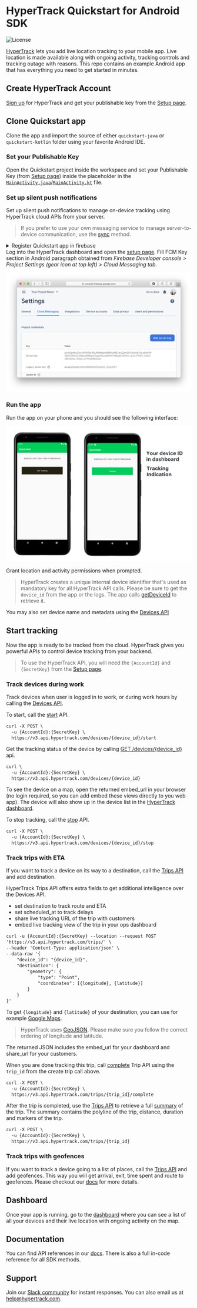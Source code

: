 # HyperTrack Quickstart for Android SDK

![License](https://img.shields.io/github/license/hypertrack/quickstart-android.svg)

[HyperTrack](https://www.hypertrack.com) lets you add live location tracking to your mobile app.
Live location is made available along with ongoing activity, tracking controls and tracking outage with reasons.
This repo contains an example Android app that has everything you need to get started in minutes.

## Create HyperTrack Account

[Sign up](https://dashboard.hypertrack.com/signup) for HyperTrack and 
get your publishable key from the [Setup page](https://dashboard.hypertrack.com/setup).

## Clone Quickstart app

Clone the app and import the source of either `quickstart-java` or `quickstart-kotlin` folder using your favorite Android IDE.

### Set your Publishable Key

Open the Quickstart project inside the workspace and set your Publishable Key (from [Setup page](https://dashboard.hypertrack.com/setup)) inside the placeholder
in the [`MainActivity.java`](https://github.com/hypertrack/quickstart-android/blob/9491b1fc8d8a0d4af8339552257cfda5917bda27/quickstart-java/app/src/main/java/com/hypertrack/quickstart/MainActivity.java#L16)/[`MainActivity.kt`](https://github.com/hypertrack/quickstart-android/blob/9491b1fc8d8a0d4af8339552257cfda5917bda27/quickstart-kotlin/app/src/main/java/com/hypertrack/quickstart/MainActivity.kt#L89) file.

### Set up silent push notifications

Set up silent push notifications to manage on-device tracking using HyperTrack cloud APIs from your server.

> If you prefer to use your own messaging service to manage server-to-device communication, use the [sync](https://hypertrack.github.io/sdk-android-hidden/javadoc/latest/com/hypertrack/sdk/HyperTrack.html#syncDeviceSettings--) method.

<details>
  <summary>Register Quickstart app in firebase</summary>
  <br/>
  <p>1. Goto <a href="https://console.firebase.google.com/">Firebase Console</a> and create test project (or you can reuse existing one)</p>
  <img src="Images/add-app-to-test-project.png"/>
  <p>2. Register new Android application using <code>com.hypertrack.quickstart.android.github</code> package name.</p>
  <img src="Images/register-quickstart-app.png"/>
  <p>3. Download <code>google-services.json</code> file and copy it to <code>/quickstart-java/app</code> or <code>/quickstart-kotlin/app/</code> folder.</p>
  <img src="Images/download-google-services-json.png"/>

</details>
Log into the HyperTrack dashboard and open the <a href="https://dashboard.hypertrack.com/setup#server_device_communication">setup page</a>.
Fill FCM Key section in Android paragraph obtained from <i>Firebase Developer console > Project Settings (gear icon at top left) > Cloud Messaging tab.</i></p>
<img src="Images/copy-server-key.png"/>

### Run the app

Run the app on your phone and you should see the following interface:

![Quickstart app](Images/On_Device.png)

Grant location and activity permissions when prompted.

> HyperTrack creates a unique internal device identifier that's used as mandatory key for all HyperTrack API calls.
> Please be sure to get the `device_id` from the app or the logs. The app calls
> [getDeviceId](https://hypertrack.com/docs/references/#references-sdks-android-get-device-id) to retrieve it.

You may also set device name and metadata using the [Devices API](https://hypertrack.com/docs/references/#references-apis-devices-set-device-name-and-metadata)

## Start tracking

Now the app is ready to be tracked from the cloud. HyperTrack gives you powerful APIs
to control device tracking from your backend.

> To use the HyperTrack API, you will need the `{AccountId}` and `{SecretKey}` from the [Setup page](https://dashboard.hypertrack.com/setup).

### Track devices during work

Track devices when user is logged in to work, or during work hours by calling the 
[Devices API](https://hypertrack.com/docs/references/#references-apis-devices).

To start, call the [start](https://hypertrack.com/docs/references/#references-apis-devices-start-tracking) API.

```
curl -X POST \
  -u {AccountId}:{SecretKey} \
  https://v3.api.hypertrack.com/devices/{device_id}/start
```


Get the tracking status of the device by calling
[GET /devices/{device_id}](https://hypertrack.com/docs/references/#references-apis-devices-get-device-location-and-status) api.

```
curl \
  -u {AccountId}:{SecretKey} \
  https://v3.api.hypertrack.com/devices/{device_id}
```

To see the device on a map, open the returned embed_url in your browser (no login required, so you can add embed these views directly to you web app).
The device will also show up in the device list in the [HyperTrack dashboard](https://dashboard.hypertrack.com/).

To stop tracking, call the [stop](https://hypertrack.com/docs/references/#references-apis-devices-stop-tracking) API.

```
curl -X POST \
  -u {AccountId}:{SecretKey} \
  https://v3.api.hypertrack.com/devices/{device_id}/stop
```

### Track trips with ETA

If you want to track a device on its way to a destination, call the [Trips API](https://hypertrack.com/docs/references/#references-apis-trips-start-trip)
and add destination.

HyperTrack Trips API offers extra fields to get additional intelligence over the Devices API.
* set destination to track route and ETA
* set scheduled_at to track delays
* share live tracking URL of the trip with customers 
* embed live tracking view of the trip in your ops dashboard 

```curl
curl -u {AccountId}:{SecretKey} --location --request POST 'https://v3.api.hypertrack.com/trips/' \
--header 'Content-Type: application/json' \
--data-raw '{
    "device_id": "{device_id}",
    "destination": {
        "geometry": {
            "type": "Point",
            "coordinates": [{longitude}, {latitude}]
        }
    }
}'
```

To get `{longitude}` and `{latitude}` of your destination, you can use for example [Google Maps](https://support.google.com/maps/answer/18539?co=GENIE.Platform%3DDesktop&hl=en).

> HyperTrack uses [GeoJSON](https://en.wikipedia.org/wiki/GeoJSON). Please make sure you follow the correct ordering of longitude and latitude.

The returned JSON includes the embed_url for your dashboard and share_url for your customers.

When you are done tracking this trip, call [complete](https://docs.hypertrack.com/#references-apis-trips-post-trips-trip_id-complete) Trip API using the `trip_id` from the create trip call above.
```
curl -X POST \
  -u {AccountId}:{SecretKey} \
  https://v3.api.hypertrack.com/trips/{trip_id}/complete
```

After the trip is completed, use the [Trips API](https://hypertrack.com/docs/references/#references-apis-trips-complete-trip) to
retrieve a full [summary](https://hypertrack.com/docs/references/#references-apis-trips-get-trip-summary) of the trip.
The summary contains the polyline of the trip, distance, duration and markers of the trip.

```
curl -X POST \
  -u {AccountId}:{SecretKey} \
  https://v3.api.hypertrack.com/trips/{trip_id}
```
 

### Track trips with geofences

If you want to track a device going to a list of places, call the [Trips API](https://hypertrack.com/docs/references/#references-apis-trips-start-trip-with-geofences)
and add geofences. This way you will get arrival, exit, time spent and route to geofences. Please checkout our [docs](https://hypertrack.com/docs/references/#references-apis-trips) for more details.

## Dashboard

Once your app is running, go to the [dashboard](https://dashboard.hypertrack.com/devices) where you can see a list of all your devices and their live location with ongoing activity on the map.

## Documentation

You can find API references in our [docs](https://hypertrack.com/docs/references/#references-sdks-android). There is also a full in-code reference for all SDK methods.

## Support
Join our [Slack community](https://join.slack.com/t/hypertracksupport/shared_invite/enQtNDA0MDYxMzY1MDMxLTdmNDQ1ZDA1MTQxOTU2NTgwZTNiMzUyZDk0OThlMmJkNmE0ZGI2NGY2ZGRhYjY0Yzc0NTJlZWY2ZmE5ZTA2NjI) for instant responses. You can also email us at help@hypertrack.com.

